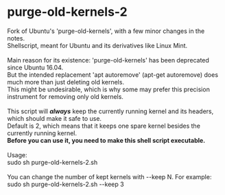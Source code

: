 # purge-old-kernels-2
Fork of Ubuntu's 'purge-old-kernels', with a few minor changes in the notes.<br>
Shellscript, meant for Ubuntu and its derivatives like Linux Mint.<br>
<br>
Main reason for its existence: 'purge-old-kernels' has been deprecated since Ubuntu 16.04.<br>
But the intended replacement 'apt autoremove' (apt-get autoremove) does much more than just deleting old kernels.<br>
This might be undesirable, which is why some may prefer this precision instrument for removing only old kernels.<br>
<br>
This script will <b><i>always</b></i> keep the currently running kernel and its headers, which should make it safe to use.<br>
Default is 2, which means that it keeps one spare kernel besides the currently running kernel.<br>
<b>Before you can use it, you need to make this shell script executable.</b><br>
<br>
Usage:<br>
sudo sh purge-old-kernels-2.sh<br>
<br>
You can change the number of kept kernels with --keep N. For example: sudo sh purge-old-kernels-2.sh --keep 3<br>
